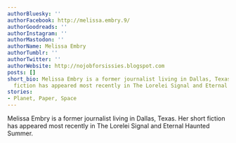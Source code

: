 ```yaml
---
authorBluesky: ''
authorFacebook: http://melissa.embry.9/
authorGoodreads: ''
authorInstagram: ''
authorMastodon: ''
authorName: Melissa Embry
authorTumblr: ''
authorTwitter: ''
authorWebsite: http://nojobforsissies.blogspot.com
posts: []
short_bio: Melissa Embry is a former journalist living in Dallas, Texas. Her short
  fiction has appeared most recently in The Lorelei Signal and Eternal Haunted Summer.
stories:
- Planet, Paper, Space
---
```


Melissa Embry is a former journalist living in Dallas, Texas. Her short fiction has appeared most recently in The Lorelei Signal and Eternal Haunted Summer.